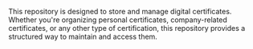 This repository is designed to store and manage digital certificates. Whether you're organizing personal certificates, company-related certificates, or any other type of certification, this repository provides a structured way to maintain and access them.

